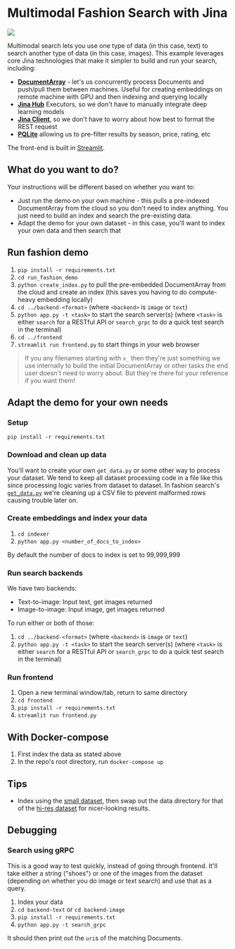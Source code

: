 # Multimodal Fashion Search with Jina

![](./.github/images/demo.gif)

Multimodal search lets you use one type of data (in this case, text) to search another type of data (in this case, images). This example leverages core Jina technologies that make it simpler to build and run your search, including:

- **[DocumentArray](https://docarray.jina.ai)** - let's us concurrently process Documents and push/pull them between machines. Useful for creating embeddings on remote machine with GPU and then indexing and querying locally
- **[Jina Hub](https://hub.jina.ai)** Executors, so we don't have to manually integrate deep learning models
- **[Jina Client](https://docs.jina.ai/api/jina.clients/)**, so we don't have to worry about how best to format the REST request
- **[PQLite](https://hub.jina.ai/executor/pn1qofsj)** allowing us to pre-filter results by season, price, rating, etc

The front-end is built in [Streamlit](https://streamlit.io/).

## What do you want to do?

Your instructions will be different based on whether you want to:

- Just run the demo on your own machine - this pulls a pre-indexed DocumentArray from the cloud so you don't need to index anything. You just need to build an index and search the pre-existing data.
- Adapt the demo for your own dataset - in this case, you'll want to index your own data and then search that

## Run fashion demo

1. `pip install -r requirements.txt`
2. `cd run_fashion_demo`
3. `python create_index.py` to pull the pre-embedded DocumentArray from the cloud and create an index (this saves you having to do compute-heavy embedding locally)
4. `cd ../backend-<format>` (where `<backend>` is `image` or `text`)
5. `python app.py -t <task>` to start the search server(s) (where `<task>` is either `search` for a RESTful API or `search_grpc` to do a quick test search in the terminal)
6. `cd ../frontend`
7. `streamlit run frontend.py` to start things in your web browser

> If you any filenames starting with `x_` then they're just something we use internally to build the initial DocumentArray or other tasks the end user doesn't need to worry about. But they're there for your reference if you want them!

## Adapt the demo for your own needs

### Setup

`pip install -r requirements.txt`

### Download and clean up data

You'll want to create your own `get_data.py` or some other way to process your dataset. We tend to keep all dataset processing code in a file like this since processing logic varies from dataset to dataset. In fashion search's [`get_data.py`](./run_fashion_demo/x_get_data.py) we're cleaning up a CSV file to prevent malformed rows causing trouble later on.

### Create embeddings and index your data

1. `cd indexer`
2. `python app.py <number_of_docs_to_index>`

By default the number of docs to index is set to 99,999,999

### Run search backends

We have two backends:

- Text-to-image: Input text, get images returned
- Image-to-image: Input image, get images returned

To run either or both of those:

1. `cd ../backend-<format>` (where `<backend>` is `image` or `text`)
2. `python app.py -t <task>` to start the search server(s) (where `<task>` is either `search` for a RESTful API or `search_grpc` to do a quick test search in the terminal)

### Run frontend

1. Open a new terminal window/tab, return to same directory
2. `cd frontend`
3. `pip install -r requirements.txt`
4. `streamlit run frontend.py`

## With Docker-compose

1. First index the data as stated above
2. In the repo's root directory, run `docker-compose up` 

## Tips

- Index using the [small dataset](https://www.kaggle.com/paramaggarwal/fashion-product-images-small), then swap out the data directory for that of the [hi-res dataset](https://www.kaggle.com/paramaggarwal/fashion-product-images-dataset) for nicer-looking results.

## Debugging

### Search using gRPC

This is a good way to test quickly, instead of going through frontend. It'll take either a string ("shoes") or one of the images from the dataset (depending on whether you do image or text search) and use that as a query.

1. Index your data
2. `cd backend-text` or `cd backend-image`
3. `pip install -r requirements.txt`
4. `python app.py -t search_grpc`

It should then print out the `uri`s of the matching Documents.

